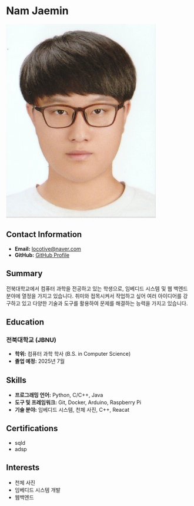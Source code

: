 # Nam Jaemin

![Profile Image](content\ko\authors\admin\avatar.jpg)

## Contact Information

- **Email:** locotive@naver.com
- **GitHub:** [GitHub Profile](https://github.com/locotive)

## Summary

전북대학교에서 컴퓨터 과학을 전공하고 있는 학생으로, 임베디드 시스템 및 웹 백엔드 분야에 열정을 가지고 있습니다. 취미와 접목시켜서 작업하고 싶어 여러 아이디어를 강구하고 있고 다양한 기술과 도구를 활용하여 문제를 해결하는 능력을 가지고 있습니다.

## Education

### 전북대학교 (JBNU)
- **학위:** 컴퓨터 과학 학사 (B.S. in Computer Science)
- **졸업 예정:** 2025년 7월

## Skills

- **프로그래밍 언어:** Python, C/C++, Java
- **도구 및 프레임워크:** Git, Docker, Arduino, Raspberry Pi
- **기술 분야:** 임베디드 시스템, 천체 사진, C++, Reacat

## Certifications

- sqld
- adsp

## Interests

- 천체 사진
- 임베디드 시스템 개발
- 웹백엔드
